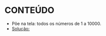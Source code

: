 # CONTEÚDO


- Põe na tela: todos os números de 1 a 10000.
- [Solução:](https://play.golang.org/p/MkdZiDW8SQ)
